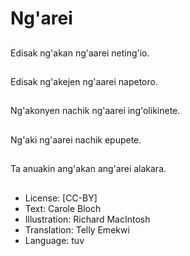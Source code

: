 # Ng'arei

##
Edisak ng'akan ng'aarei neting'io.

##
Edisak ng'akejen ng'aarei napetoro.

##
Ng'akonyen nachik ng'aarei ing'olikinete.

##
Ng'aki ng'aarei nachik epupete.

##
Ta anuakin ang'akan ang'arei alakara.

##
* License: [CC-BY]
* Text: Carole Bloch
* Illustration: Richard MacIntosh
* Translation: Telly Emekwi
* Language: tuv
